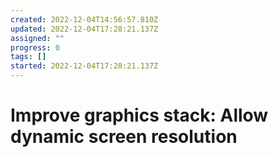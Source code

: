 ```yaml
---
created: 2022-12-04T14:56:57.810Z
updated: 2022-12-04T17:28:21.137Z
assigned: ""
progress: 0
tags: []
started: 2022-12-04T17:28:21.137Z
---
```


# Improve graphics stack: Allow dynamic screen resolution
